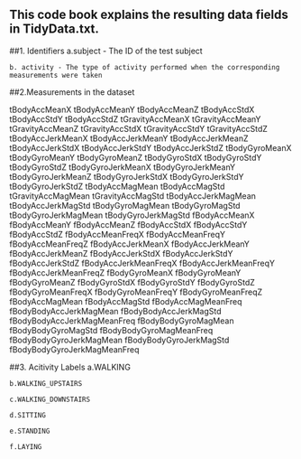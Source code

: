 ## This code book explains the resulting data fields in TidyData.txt.

##1. Identifiers
	a.subject - The ID of the test subject

	b. activity - The type of activity performed when the corresponding measurements were taken


##2.Measurements in the dataset

tBodyAccMeanX tBodyAccMeanY tBodyAccMeanZ tBodyAccStdX tBodyAccStdY tBodyAccStdZ tGravityAccMeanX tGravityAccMeanY tGravityAccMeanZ tGravityAccStdX tGravityAccStdY tGravityAccStdZ tBodyAccJerkMeanX tBodyAccJerkMeanY tBodyAccJerkMeanZ tBodyAccJerkStdX tBodyAccJerkStdY tBodyAccJerkStdZ tBodyGyroMeanX tBodyGyroMeanY tBodyGyroMeanZ tBodyGyroStdX tBodyGyroStdY tBodyGyroStdZ tBodyGyroJerkMeanX tBodyGyroJerkMeanY tBodyGyroJerkMeanZ tBodyGyroJerkStdX tBodyGyroJerkStdY tBodyGyroJerkStdZ tBodyAccMagMean tBodyAccMagStd tGravityAccMagMean tGravityAccMagStd tBodyAccJerkMagMean tBodyAccJerkMagStd tBodyGyroMagMean tBodyGyroMagStd tBodyGyroJerkMagMean tBodyGyroJerkMagStd fBodyAccMeanX fBodyAccMeanY fBodyAccMeanZ fBodyAccStdX fBodyAccStdY fBodyAccStdZ fBodyAccMeanFreqX fBodyAccMeanFreqY fBodyAccMeanFreqZ fBodyAccJerkMeanX fBodyAccJerkMeanY fBodyAccJerkMeanZ fBodyAccJerkStdX fBodyAccJerkStdY fBodyAccJerkStdZ fBodyAccJerkMeanFreqX fBodyAccJerkMeanFreqY fBodyAccJerkMeanFreqZ fBodyGyroMeanX fBodyGyroMeanY fBodyGyroMeanZ fBodyGyroStdX fBodyGyroStdY fBodyGyroStdZ fBodyGyroMeanFreqX fBodyGyroMeanFreqY fBodyGyroMeanFreqZ fBodyAccMagMean fBodyAccMagStd fBodyAccMagMeanFreq fBodyBodyAccJerkMagMean fBodyBodyAccJerkMagStd fBodyBodyAccJerkMagMeanFreq fBodyBodyGyroMagMean fBodyBodyGyroMagStd fBodyBodyGyroMagMeanFreq fBodyBodyGyroJerkMagMean fBodyBodyGyroJerkMagStd fBodyBodyGyroJerkMagMeanFreq

##3. Acitivity Labels
 	a.WALKING
	
	b.WALKING_UPSTAIRS
	
	c.WALKING_DOWNSTAIRS
	
	d.SITTING
	
	e.STANDING
	
	f.LAYING
